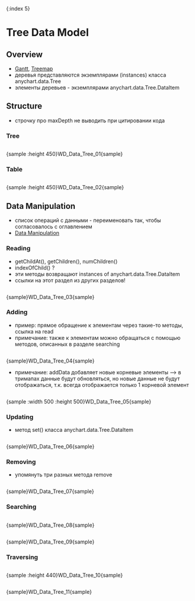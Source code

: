 {:index 5}
# Tree Data Model

## Overview

* [Gantt](../Gantt_Chart/Quick_Start), [Treemap](../Basic_Charts/Treemap_Chart)
* деревья представляются экземплярами (instances) класса anychart.data.Tree
* элементы деревьев - экземплярами anychart.data.Tree.DataItem

## Structure

* строчку про maxDepth не выводить при цитировании кода

### Tree

```

```

{sample :height 450}WD\_Data\_Tree\_01{sample}

### Table

```

```

{sample :height 450}WD\_Data\_Tree\_02{sample}

## Data Manipulation

* список операций с данными - переименовать так, чтобы согласовалось с оглавлением
* [Data Manipulation](Data_Manipulation)

### Reading

* getChildAt(), getChildren(), numChildren()
* indexOfChild() ?
* эти методы возвращают instances of anychart.data.Tree.DataItem
* ссылки на этот раздел из других разделов!

```

```

{sample}WD\_Data\_Tree\_03{sample}

### Adding

* пример: прямое обращение к элементам через такие-то методы, ссылка на read
* примечание: также к элементам можно обращаться с помощью методов, описанных в разделе searching

```

```

{sample}WD\_Data\_Tree\_04{sample}

* примечание: addData добавляет новые корневые элементы --> в тримапах данные будут обновляться, но новые данные не будут отображаться, т.к. всегда отображается только 1 корневой элемент

```

```

{sample :width 500 :height 500}WD\_Data\_Tree\_05{sample}

### Updating

* метод set() класса anychart.data.Tree.DataItem

```

```

{sample}WD\_Data\_Tree\_06{sample}

### Removing

* упомянуть три разных метода remove

```

```

{sample}WD\_Data\_Tree\_07{sample}

### Searching

```

```

{sample}WD\_Data\_Tree\_08{sample}


```

```

{sample}WD\_Data\_Tree\_09{sample}

### Traversing

```

```

{sample :height 440}WD\_Data\_Tree\_10{sample}

```

```

{sample}WD\_Data\_Tree\_11{sample}